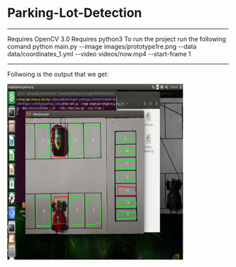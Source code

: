 # Parking-Lot-Detection
***********************************************************************************************************************
Requires OpenCV 3.0
Requires python3
To run the project run the following comand
python main.py --image images/prototype1re.png --data data/coordinates_1.yml --video videos/now.mp4 --start-frame 1
************************************************************************************************************************
 Follwoing is the output that we get:
 
<img src="images/Picture1.png" height="400" width="400">
